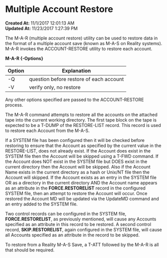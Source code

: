 # Multiple Account Restore

**Created At:** 11/1/2017 12:01:13 AM  
**Updated At:** 11/23/2017 1:27:39 PM  


The M-A-R (multiple account restore) utility can be used to restore data in the format of a multiple account save (known as M-A-S on Reality systems). M-A-R invokes the ACCOUNT-RESTORE utility to restore each account.

**M-A-R {-Options}**


| Option | Explanation |
| --- | --- |
| -Q | question before restore of each account |
| -V | verify only, no restore |


Any other options specified are passed to the ACCOUNT-RESTORE process.

The M-A-R command attempts to restore all the accounts on the attached tape into the current working directory. The first tape block on the tape is expected to be a T-DUMP of the RESTORE-LIST record. This record is used to restore each Account from the M-A-S.

If a SYSTEM file has been configured then it will be checked before restoring to ensure that the Account as specified by the current value in the RESTORE-LIST, does not already exist. If the Account does exist in the SYSTEM file then the Account will be skipped using a T-FWD command. If the Account does NOT exist in the SYSTEM file but DOES exist in the current directory then the Account will be skipped. Also if the Account Name exists in the current directory as a hash or Unix/NT file then the Account will skipped. If the Account exists as an entry in the SYSTEM file OR as a directory in the current directory AND the Account name appears as an attribute in the **FORCE.RESTORELIST** record in the configured SYSTEM file, then an attempt to restore the Account will occur. Once restored the Account MD will be updated via the UpdateMD command and an entry added to the SYSTEM file.

Two control records can be configured in the SYSTEM file, **FORCE.RESTORELIST**, as previously mentioned, will cause any Accounts specified as an attribute in this record to be restored. A second control record, **SKIP.RESTORELIST**, again configured in the SYSTEM file, will cause all Accounts specified as an attribute in the record to be skipped.

To restore from a Reality M-A-S Save, a T-ATT followed by the M-A-R is all that should be required.
